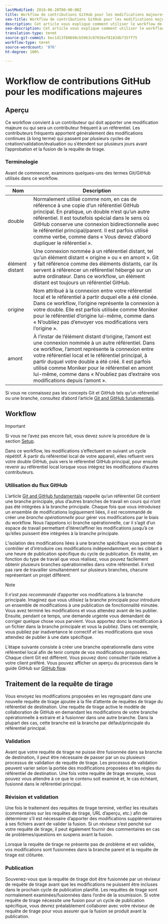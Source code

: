 ```yaml
---
lastModified: 2018-06-28T00:00:00Z
title: Workflow de contributions GitHub pour les modifications majeures
seo-title: Workflow de contributions GitHub pour les modifications majeures apportées à la documentation Adobe
description: Cet article vous explique comment utiliser le workflow de contributions « majeures » pour apporter des contributions à la documentation Adobe.
seo-description: Cet article vous explique comment utiliser le workflow de contributions « majeures » pour apporter des contributions à la documentation Adobe.
translation-type: tm+mt
source-git-commit: 6ec1d13f80698cb5963c07656ef8183db735ff75
workflow-type: tm+mt
source-wordcount: '976'
ht-degree: 100%

---
```



# Workflow de contributions GitHub pour les modifications majeures

<!--
>[!IMPORTANT]
>All repositories that publish to docs.adobe.com have adopted the [Adobe Open Source Code of Conduct](../../code-of-conduct.md) or the [.NET Foundation Code of Conduct](https://dotnetfoundation.org/code-of-conduct). For more information, see the [Contributing](../../contributing.md) article.
>
> Minor corrections or clarifications to documentation and code examples in public repositories are covered by the [Adobe Documentation Terms of Use](https://www.adobe.com/legal/terms.html). New or significant changes generate a comment in the pull request, asking you to submit an online Contribution License Agreement (CLA) if you are not an employee of Adobe. We need you to complete the online form before we can review or accept your pull request.
--->

## Aperçu

Ce workflow convient à un contributeur qui doit apporter une modification majeure ou qui sera un contributeur fréquent à un référentiel. Les contributeurs fréquents apportent généralement des modifications continues (à long terme) qui passent par plusieurs cycles de création/validation/évaluation ou s’étendent sur plusieurs jours avant l’approbation et la fusion de la requête de tirage.

### Terminologie

Avant de commencer, examinons quelques-uns des termes Git/GitHub utilisés dans ce workflow.

| Nom | Description |
|-----------|-------------|
| double | Normalement utilisé comme nom, en cas de référence à une copie d’un référentiel GitHub principal. En pratique, un double n’est qu’un autre référentiel. Il est toutefois spécial dans le sens où GitHub conserve une connexion bidirectionnelle avec le référentiel principal/parent. Il est parfois utilisé comme verbe, comme dans « Vous devez d’abord dupliquer le référentiel ». |
| élément distant | Une connexion nommée à un référentiel distant, tel qu’un élément distant « origine » ou « en amont ». Git y fait référence comme des éléments distants, car ils servent à référencer un référentiel hébergé sur un autre ordinateur. Dans ce workflow, un élément distant est toujours un référentiel GitHub. |
| origine | Nom attribué à la connexion entre votre référentiel local et le référentiel à partir duquel elle a été clonée. Dans ce workflow, l’origine représente la connexion à votre double. Elle est parfois utilisée comme Moniker pour le référentiel d’origine lui-même, comme dans « N’oubliez pas d’envoyer vos modifications vers l’origine ». |
| amont | À l’instar de l’élément distant d’origine, l’amont est une connexion nommée à un autre référentiel. Dans ce workflow, l’amont représente la connexion entre votre référentiel local et le référentiel principal, à partir duquel votre double a été créé. Il est parfois utilisé comme Moniker pour le référentiel en amont lui-même, comme dans « N’oubliez pas d’extraire vos modifications depuis l’amont ». |

Si vous ne connaissez pas les concepts Git et GitHub tels qu’un référentiel ou une branche, consultez d’abord l’article [Git and GitHub fundamentals](git-fundamentals.md).

## Workflow

>[!IMPORTANT]
> Si vous ne l’avez pas encore fait, vous devez suivre la procédure de la section [Setup](github-signup.md).

Dans ce workflow, les modifications s’effectuent en suivant un cycle répétitif. À partir du référentiel local de votre appareil, elles refluent vers votre double GitHub, puis vers le référentiel GitHub principal, pour ensuite revenir au référentiel local lorsque vous intégrez les modifications d’autres contributeurs.

### Utilisation du flux GitHub

L’article [Git and GitHub fundamentals](git-fundamentals.md) rappelle qu’un référentiel Git contient une branche principale, plus d’autres branches de travail en cours qui n’ont pas été intégrées à la branche principale. Chaque fois que vous introduisez un ensemble de modifications logiquement liées, il est recommandé de créer une *branche opérationnelle* pour gérer vos modifications par le biais du workflow. Nous l’appelons ici branche opérationnelle, car il s’agit d’un espace de travail permettant d’itérer/affiner les modifications jusqu’à ce qu’elles puissent être intégrées à la branche principale.

L’isolation des modifications liées à une branche spécifique vous permet de contrôler et d’introduire ces modifications indépendamment, en les ciblant à une heure de publication spécifique du cycle de publication. En réalité, en fonction du type de travail que vous réalisez, vous pouvez facilement obtenir plusieurs branches opérationnelles dans votre référentiel. Il n’est pas rare de travailler simultanément sur plusieurs branches, chacune représentant un projet différent.

>[!NOTE]
>
>Il *n’est pas recommandé* d’apporter vos modifications à la branche principale. Imaginez que vous utilisiez la branche principale pour introduire un ensemble de modifications à une publication de fonctionnalité minutée. Vous avez terminé les modifications et vous attendez avant de les publier. Ensuite, pendant ce temps, une demande urgente vous demandant de corriger quelque chose vous parvient. Vous apportez donc la modification à un fichier dans la branche principale et vous la publiez. Dans cet exemple, vous publiez par inadvertance le correctif *et* les modifications que vous attendiez de publier à une date spécifique.

L’étape suivante consiste à créer une branche opérationnelle dans votre référentiel local afin de tenir compte de vos modifications proposées. Chaque client Git est différent. Vous pouvez donc consulter l’aide relative à votre client préféré. Vous pouvez afficher un aperçu du processus dans le guide GitHub sur [GitHub flow](https://guides.github.com/introduction/flow/).

## Traitement de la requête de tirage

Vous envoyez les modifications proposées en les regroupant dans une nouvelle requête de tirage ajoutée à la file d’attente de requêtes de tirage du référentiel de destination. Une requête de tirage active le modèle de collaboration de GitHub en demandant les modifications de votre branche opérationnelle à extraire et à fusionner dans une autre branche. Dans la plupart des cas, cette branche est la branche par défaut/principale du référentiel principal.

### Validation

Avant que votre requête de tirage ne puisse être fusionnée dans sa branche de destination, il peut être nécessaire de passer par un ou plusieurs processus de validation de requête de tirage. Les processus de validation peuvent varier selon la portée des modifications proposées et les règles du référentiel de destination. Une fois votre requête de tirage envoyée, vous pouvez vous attendre à ce que le contenu soit examiné et, le cas échéant, fusionné dans le référentiel principal.

### Révision et validation

Une fois le traitement des requêtes de tirage terminé, vérifiez les résultats (commentaires sur les requêtes de tirage, URL d’aperçu, etc.) afin de déterminer s’il est nécessaire d’apporter des modifications supplémentaires à ses fichiers avant de valider la fusion. Si un réviseur s’est penché sur votre requête de tirage, il peut également fournir des commentaires en cas de problèmes/questions en suspens avant la fusion.

Lorsque la requête de tirage ne présente pas de problème et est validée, vos modifications sont fusionnées dans la branche parent et la requête de tirage est clôturée.

### Publication

Souvenez-vous que la requête de tirage doit être fusionnée par un réviseur de requête de tirage avant que les modifications ne puissent être incluses dans le prochain cycle de publication planifié. Les requêtes de tirage sont normalement examinées/fusionnées dans l’ordre de la soumission. Si votre requête de tirage nécessite une fusion pour un cycle de publication spécifique, vous devrez préalablement collaborer avec votre réviseur de requête de tirage pour vous assurer que la fusion se produit avant la publication.
